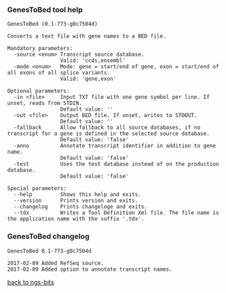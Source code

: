 ### GenesToBed tool help
	GenesToBed (0.1-773-g0c7504d)
	
	Converts a text file with gene names to a BED file.
	
	Mandatory parameters:
	  -source <enum> Transcript source database.
	                 Valid: 'ccds,ensembl'
	  -mode <enum>   Mode: gene = start/end of gene, exon = start/end of all exons of all splice variants.
	                 Valid: 'gene,exon'
	
	Optional parameters:
	  -in <file>     Input TXT file with one gene symbol per line. If unset, reads from STDIN.
	                 Default value: ''
	  -out <file>    Output BED file. If unset, writes to STDOUT.
	                 Default value: ''
	  -fallback      Allow fallback to all source databases, if no transcript for a gene is defined in the selected source database.
	                 Default value: 'false'
	  -anno          Annotate transcript identifier in addition to gene name.
	                 Default value: 'false'
	  -test          Uses the test database instead of on the production database.
	                 Default value: 'false'
	
	Special parameters:
	  --help         Shows this help and exits.
	  --version      Prints version and exits.
	  --changelog    Prints changeloge and exits.
	  --tdx          Writes a Tool Definition Xml file. The file name is the application name with the suffix '.tdx'.
	
### GenesToBed changelog
	GenesToBed 0.1-773-g0c7504d
	
	2017-02-09 Added RefSeq source.
	2017-02-09 Added option to annotate transcript names.
[back to ngs-bits](https://github.com/imgag/ngs-bits)